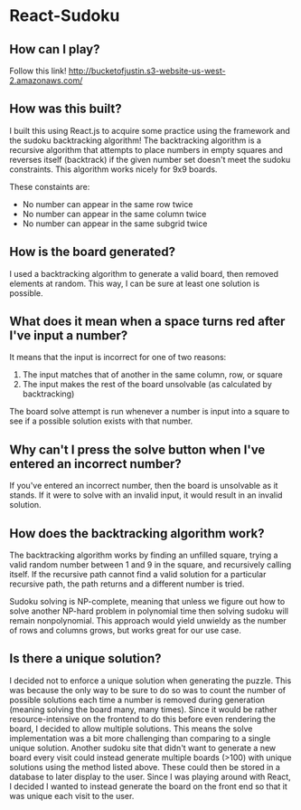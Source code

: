 # React-Sudoku

## How can I play?

Follow this link!
http://bucketofjustin.s3-website-us-west-2.amazonaws.com/

## How was this built?

I built this using React.js to acquire some practice using the framework and the sudoku backtracking algorithm! The backtracking algorithm is a recursive algorithm that attempts to place numbers in empty squares and reverses itself (backtrack) if the given number set doesn't meet the sudoku constraints. This algorithm works nicely for 9x9 boards. 

These constaints are:
  * No number can appear in the same row twice
  * No number can appear in the same column twice
  * No number can appear in the same subgrid twice

## How is the board generated?

I used a backtracking algorithm to generate a valid board, then removed elements at random. This way, I can be sure at least one solution is possible.

## What does it mean when a space turns red after I've input a number?

It means that the input is incorrect for one of two reasons:
1) The input matches that of another in the same column, row, or square
2) The input makes the rest of the board unsolvable (as calculated by backtracking)

The board solve attempt is run whenever a number is input into a square to see if a possible solution exists with that number. 

## Why can't I press the solve button when I've entered an incorrect number?

If you've entered an incorrect number, then the board is unsolvable as it stands. If it were to solve with an invalid input, it would result in an invalid solution.

## How does the backtracking algorithm work?

The backtracking algorithm works by finding an unfilled square, trying a valid random number between 1 and 9 in the square, and recursively calling itself. If the recursive path cannot find a valid solution for a particular recursive path, the path returns and a different number is tried.

Sudoku solving is NP-complete, meaning that unless we figure out how to solve another NP-hard problem in polynomial time then solving sudoku will remain nonpolynomial. This approach would yield unwieldy as the number of rows and columns grows, but works great for our use case. 

## Is there a unique solution?

I decided not to enforce a unique solution when generating the puzzle. This was because the only way to be sure to do so was to count the number of possible solutions each time a number is removed during generation (meaning solving the board many, many times). Since it would be rather resource-intensive on the frontend to do this before even rendering the board, I decided to allow multiple solutions. This means the solve implementation was a bit more challenging than comparing to a single unique solution. Another sudoku site that didn't want to generate a new board every visit could instead generate multiple boards (>100) with unique solutions using the method listed above. These could then be stored in a database to later display to the user. Since I was playing around with React, I decided I wanted to instead generate the board on the front end so that it was unique each visit to the user. 

